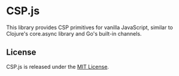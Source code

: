 # CSP.js

This library provides CSP primitives for vanilla JavaScript, similar to Clojure's core.async library and Go's built-in channels.

## License

CSP.js is released under the [MIT License](http://www.opensource.org/licenses/MIT).
